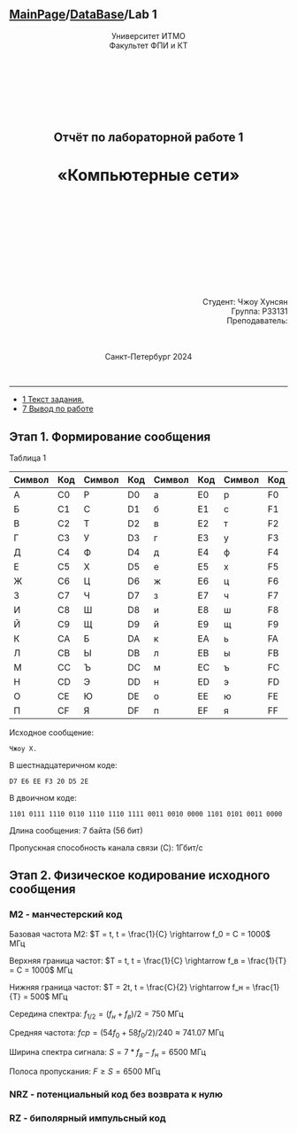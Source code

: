 <head>
  <script src="https://cdn.mathjax.org/mathjax/latest/MathJax.js?config=TeX-AMS-MML_HTMLorMML" type="text/javascript"></script>
  <script type="text/x-mathjax-config">
    MathJax.Hub.Config({
      tex2jax: {
      skipTags: ['script', 'noscript', 'style', 'textarea', 'pre'],
      inlineMath: [['$','$']]
      }
    });
  </script>
</head>

## [MainPage](../../../index.md)/[DataBase](../../README.md)/Lab 1

<center>
<p>Университет ИТМО<br>Факультет ФПИ и КТ</p>
<br><br><br><br><br><br>
<h2>Отчёт по лабораторной работе 1</h2>
<h1>«Компьютерные сети»</h1>
</center>

<br><br><br><br><br><br><br><br><br><br>

<div align="right">Студент: Чжоу Хунсян</div>
<div align="right">Группа: P33131</div>
<div align="right">Преподаватель:</div>

<center>
<br><br>
<p>Санкт-Петербург 2024</p>
<br>
</center>

---

- [1 Текст задания.](#1-текст-задания)
- [7 Вывод по работе](#7-вывод-по-работе)

## Этап 1. Формирование сообщения

Таблица 1

| Символ | Код | Символ | Код | Символ | Код | Символ | Код | Символ | Код |
|--------|-----|--------|-----|--------|-----|--------|-----|--------|-----|
| А      | С0  | Р      | D0  | а      | Е0  | р      | F0  | пробел | 20  |
| Б      | С1  | С      | D1  | б      | Е1  | с      | F1  | ,      | 2С  |
| В      | С2  | Т      | D2  | в      | Е2  | т      | F2  | .      | 2Е  |
| Г      | СЗ  | У      | D3  | г      | ЕЗ  | у      | F3  | 0      | 30  |
| Д      | С4  | Ф      | D4  | д      | Е4  | ф      | F4  | 1      | 31  |
| Е      | С5  | Х      | D5  | е      | Е5  | х      | F5  | 2      | 32  |
| Ж      | С6  | Ц      | D6  | ж      | Е6  | ц      | F6  | 3      | 33  |
| З      | С7  | Ч      | D7  | з      | Е7  | ч      | F7  | 4      | 34  |
| И      | С8  | Ш      | D8  | и      | Е8  | ш      | F8  | 5      | 35  |
| Й      | С9  | Щ      | D9  | й      | Е9  | щ      | F9  | 6      | 36  |
| К      | СА  | Б      | DA  | к      | ЕА  | ь      | FA  | 7      | 37  |
| Л      | СВ  | Ы      | DB  | л      | ЕВ  | ы      | FB  | 8      | 38  |
| М      | СС  | Ъ      | DC  | м      | ЕС  | ъ      | FC  | 9      | 39  |
| Н      | CD  | Э      | DD  | н      | ED  | э      | FD  |        |     |
| О      | СЕ  | Ю      | DE  | о      | ЕЕ  | ю      | FE  |        |     |
| П      | CF  | Я      | DF  | п      | EF  | я      | FF  |

Исходное сообщение: 
```text
Чжоу Х.
```
В шестнадцатеричном коде: 
```
D7 Е6 ЕЕ F3 20 D5 2Е
```
В двоичном коде: 
```
1101 0111 1110 0110 1110 1110 1111 0011 0010 0000 1101 0101 0011 0000
```
Длина сообщения: 7 байта (56 бит)

Пропускная способность канала связи (C): 1Гбит/c

## Этап 2. Физическое кодирование исходного сообщения

### M2 - манчестерский код

Базовая частота M2: $T = t, t = \frac{1}{C} \rightarrow f_0 = C = 1000$ МГц

Верхняя граница частот: $T = t, t = \frac{1}{C} \rightarrow f_в = \frac{1}{T} = C = 1000$ МГц

Нижняя граница частот: $T = 2t, t = \frac{C}{2} \rightarrow f_н = \frac{1}{T} = 500$ МГц

Середина спектра: $f_{1/2} = (f_н + f_в) / 2 = 750$ МГц

Средняя частота: $fср = (54f_0 + 58f_0 / 2) / 240 \approx 741.07$ МГц

Ширина спектра сигнала: $S = 7 * f_в − f_н = 6500$ МГц

Полоса пропускания: $F \ge S = 6500$ МГц

### NRZ - потенциальный код без возврата к нулю



### RZ - биполярный импульсный код




